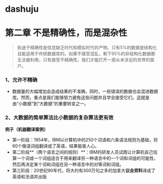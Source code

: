 # dashuju
# 第二章 不是精确性，而是混杂性

> 执迷于精确性是信息缺乏时代和模拟时代的产物。只有5%的数据是结构化且能适用于传统数据库的。如果不接受混乱，剩下95%的非结构化数据都无法被利用，只有接受不精确性，我们才能打开一扇从未涉足的世界的窗户。
### 1、允许不精确
- 数据量的大幅增加会造成结果的不准确，同时，一些错误的数据也会混进数据库。然而，重点是我们能够努力避免这些问题并且学会接受它们。这就是由“小数据”到“大数据”的重要转变之一。
### 2、大数据的简单算法比小数据的复杂算法更有效
**例子（机器翻译案例）**
- 第一阶段：1954年，IBM以计算机中的250个词语和六条语法规则为基础，将60个俄语词组翻译成了英语，结果振奋人心。
- 第二阶段**（两个语言之间的规则）**：IBM的研发人员试图让计算机自己估算一个词或一个词组适合于用来翻译另一种语言中的一个词和词组的可能性，然后再决定某个词和词组在另一种语言中的对等词和词组。
- 第三阶段：20世纪90年代，将大约有300万句之多的加拿大**议会资料**译成了英语和法语并出版

